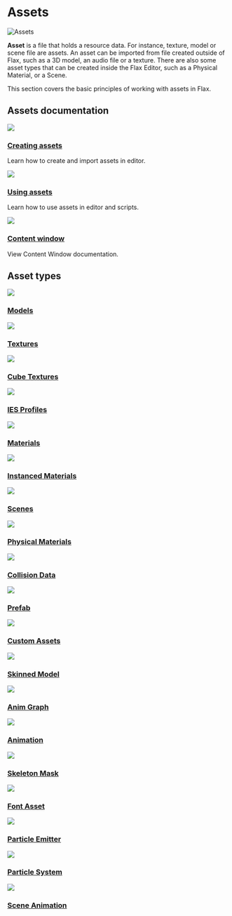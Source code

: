 # Assets

![Assets](media/title.jpg)

**Asset** is a file that holds a resource data.
For instance, texture, model or scene file are assets.
An asset can be imported from file created outside of Flax, such as a 3D model, an audio file or a texture.
There are also some asset types that can be created inside the Flax Editor, such as a Physical Material, or a Scene.

This section covers the basic principles of working with assets in Flax.

## Assets documentation

<div class="frontpage">

<div class="frontpage-section">
<a href="creating-assets.md"><img src="media/creating-assets-icon.jpg"></a>
<h3><a href="creating-assets.md">Creating assets</a></h3>
<p>Learn how to create and import assets in editor.</p>
</div>

<div class="frontpage-section">
<a href="using-assets.md"><img src="media/using-assets-icon.jpg"></a>
<h3><a href="using-assets.md">Using assets</a></h3>
<p>Learn how to use assets in editor and scripts.</p>
</div>

<div class="frontpage-section">
<a href="../../editor/windows/content-window.md"><img src="../../editor/windows/media/content-window-icon.jpg"></a>
<h3><a href="../../editor/windows/content-window.md">Content window</a></h3>
<p>View Content Window documentation.</p>
</div>

</div>

## Asset types

<div class="frontpage">

<div class="frontpage-section">
<a href="../../graphics/models/index.md"><img src="../../graphics/models/media/icon.jpg"></a>
<h3><a href="../../graphics/models/index.md">Models</a></h3>
</div>

<div class="frontpage-section">
<a href="../../graphics/textures/index.md"><img src="../../graphics/textures/media/icon.jpg"></a>
<h3><a href="../../graphics/textures/index.md">Textures</a></h3>
</div>

<div class="frontpage-section">
<a href="../../graphics/textures/cube-textures.md"><img src="../../graphics/textures/media/cube-textures-icon.jpg"></a>
<h3><a href="../../graphics/textures/cube-textures.md">Cube Textures</a></h3>
</div>

<div class="frontpage-section">
<a href="../../graphics/lighting/ies-profiles.md"><img src="../../graphics/lighting/media/ies-icon.jpg"></a>
<h3><a href="../../graphics/lighting/ies-profiles.md">IES Profiles</a></h3>
</div>

<div class="frontpage-section">
<a href="../../graphics/materials/index.md"><img src="../../graphics/materials/media/icon.jpg"></a>
<h3><a href="../../graphics/materials/index.md">Materials</a></h3>
</div>

<div class="frontpage-section">
<a href="../../graphics/materials/instanced-materials/index.md"><img src="../../graphics/materials/media/material-instance-icon.jpg"></a>
<h3><a href="../../graphics/materials/instanced-materials/index.md">Instanced Materials</a></h3>
</div>

<div class="frontpage-section">
<a href="../scenes/index.md"><img src="../scenes/media/icon.jpg"></a>
<h3><a href="../scenes/index.md">Scenes</a></h3>
</div>

<div class="frontpage-section">
<a href="../../physics/physical-material.md"><img src="../../physics/media/physical-material-icon.jpg"></a>
<h3><a href="../../physics/physical-material.md">Physical Materials</a></h3>
</div>

<div class="frontpage-section">
<a href="../../physics/colliders/collision-data.md"><img src="../../physics/colliders/media/collision-data-icon.jpg"></a>
<h3><a href="../../physics/colliders/collision-data.md">Collision Data</a></h3>
</div>

<div class="frontpage-section">
<a href="../prefabs/index.md"><img src="../prefabs/media/icon.jpg"></a>
<h3><a href="../prefabs/index.md">Prefab</a></h3>
</div>

<div class="frontpage-section">
<a href="../../scripting/tutorials/custom-asset.md"><img src="../../scripting/tutorials/media/custom-asset-icon.jpg"></a>
<h3><a href="../../scripting/tutorials/custom-asset.md">Custom Assets</a></h3>
</div>

<div class="frontpage-section">
<a href="../../animation/skinned-model/index.md"><img src="../../animation/skinned-model/media/icon.jpg"></a>
<h3><a href="../../animation/skinned-model/index.md">Skinned Model</a></h3>
</div>

<div class="frontpage-section">
<a href="../../animation/anim-graph/index.md"><img src="../../animation/anim-graph/media/icon.jpg"></a>
<h3><a href="../../animation/anim-graph/index.md">Anim Graph</a></h3>
</div>

<div class="frontpage-section">
<a href="../../animation/animation/index.md"><img src="../../animation/animation/media/icon.jpg"></a>
<h3><a href="../../animation/animation/index.md">Animation</a></h3>
</div>

<div class="frontpage-section">
<a href="../../animation/skeleton-mask.md"><img src="../../animation/media/skeleton-mask-icon.jpg"></a>
<h3><a href="../../animation/skeleton-mask.md">Skeleton Mask</a></h3>
</div>

<div class="frontpage-section">
<a href="../../ui/fonts/index.md"><img src="../../ui/fonts/media/icon.jpg"></a>
<h3><a href="../../ui/fonts/index.md">Font Asset</a></h3>
</div>

<div class="frontpage-section">
<a href="../../particles/particle-emitter.md"><img src="../../particles/media/particle-emitter-icon.jpg"></a>
<h3><a href="../../particles/particle-emitter.md">Particle Emitter</a></h3>
</div>

<div class="frontpage-section">
<a href="../../particles/particle-system.md"><img src="../../particles/media/particle-system-icon.jpg"></a>
<h3><a href="../../particles/particle-system.md">Particle System</a></h3>
</div>

<div class="frontpage-section">
<a href="../../animation/scene-animations/scene-animation.md"><img src="../../animation/scene-animations/media/scene-animation-icon.jpg"></a>
<h3><a href="../../animation/scene-animations/scene-animation.md">Scene Animation</a></h3>
</div>

</div>



